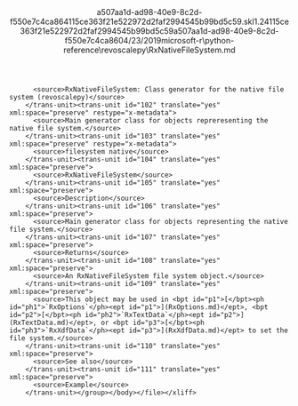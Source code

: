 <?xml version="1.0"?><xliff version="1.2" xmlns="urn:oasis:names:tc:xliff:document:1.2" xmlns:xsi="http://www.w3.org/2001/XMLSchema-instance" xsi:schemaLocation="urn:oasis:names:tc:xliff:document:1.2 xliff-core-1.2-transitional.xsd"><file datatype="xml" original="RxNativeFileSystem.md" source-language="en-US" target-language="en-US"><header><tool tool-id="mdxliff" tool-name="mdxliff" tool-version="1.0-1931010" tool-company="Microsoft" /><xliffext:skl_file_name xmlns:xliffext="urn:microsoft:content:schema:xliffextensions">a507aa1d-ad98-40e9-8c2d-f550e7c4ca864115ce363f21e522972d2faf2994545b99bd5c59.skl</xliffext:skl_file_name><xliffext:version xmlns:xliffext="urn:microsoft:content:schema:xliffextensions">1.2</xliffext:version><xliffext:ms.openlocfilehash xmlns:xliffext="urn:microsoft:content:schema:xliffextensions">4115ce363f21e522972d2faf2994545b99bd5c59</xliffext:ms.openlocfilehash><xliffext:ms.sourcegitcommit xmlns:xliffext="urn:microsoft:content:schema:xliffextensions">a507aa1d-ad98-40e9-8c2d-f550e7c4ca86</xliffext:ms.sourcegitcommit><xliffext:ms.lasthandoff xmlns:xliffext="urn:microsoft:content:schema:xliffextensions">04/23/2019</xliffext:ms.lasthandoff><xliffext:ms.openlocfilepath xmlns:xliffext="urn:microsoft:content:schema:xliffextensions">microsoft-r\python-reference\revoscalepy\RxNativeFileSystem.md</xliffext:ms.openlocfilepath></header><body><group id="content" extype="content"><trans-unit id="101" translate="yes" xml:space="preserve" restype="x-metadata">
          <source>RxNativeFileSystem: Class generator for the native file system (revoscalepy)</source>
        </trans-unit><trans-unit id="102" translate="yes" xml:space="preserve" restype="x-metadata">
          <source>Main generator class for objects repreresenting the native file system.</source>
        </trans-unit><trans-unit id="103" translate="yes" xml:space="preserve" restype="x-metadata">
          <source>filesystem native</source>
        </trans-unit><trans-unit id="104" translate="yes" xml:space="preserve">
          <source>RxNativeFileSystem</source>
        </trans-unit><trans-unit id="105" translate="yes" xml:space="preserve">
          <source>Description</source>
        </trans-unit><trans-unit id="106" translate="yes" xml:space="preserve">
          <source>Main generator class for objects representing the native file system.</source>
        </trans-unit><trans-unit id="107" translate="yes" xml:space="preserve">
          <source>Returns</source>
        </trans-unit><trans-unit id="108" translate="yes" xml:space="preserve">
          <source>An RxNativeFileSystem file system object.</source>
        </trans-unit><trans-unit id="109" translate="yes" xml:space="preserve">
          <source>This object may be used in <bpt id="p1">[</bpt><ph id="ph1">`RxOptions`</ph><ept id="p1">](RxOptions.md)</ept>, <bpt id="p2">[</bpt><ph id="ph2">`RxTextData`</ph><ept id="p2">](RxTextData.md)</ept>, or <bpt id="p3">[</bpt><ph id="ph3">`RxXdfData`</ph><ept id="p3">](RxXdfData.md)</ept> to set the file system.</source>
        </trans-unit><trans-unit id="110" translate="yes" xml:space="preserve">
          <source>See also</source>
        </trans-unit><trans-unit id="111" translate="yes" xml:space="preserve">
          <source>Example</source>
        </trans-unit></group></body></file></xliff>